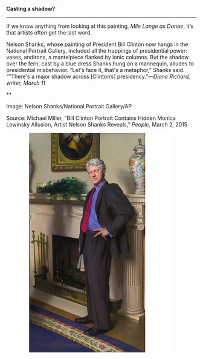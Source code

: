 **Casting a shadow?**

****

If we know anything from looking at this painting, *Mlle Lange as Danae*, it’s that artists often get the last word.

Nelson Shanks, whose painting of President Bill Clinton now hangs in the National Portrait Gallery, included all the trappings of presidential power: vases, andirons, a mantelpiece flanked by ionic columns. But the shadow over the fern, cast by a blue dress Shanks hung on a mannequin, alludes to presidential misbehavior. “Let's face it, that's a metaphor,” Shanks said. “"There's a major shadow across [Clinton’s] presidency.”—*Diane Richard, writer, March 11*

**

Image: Nelson Shanks/National Portrait Gallery/AP

Source: Michael Miller, “Bill Clinton Portrait Contains Hidden Monica Lewinsky Allusion, Artist Nelson Shanks Reveals,” *People,* March 2, 2015

![](../images/15-3-11_69.22_ClintonEDIT-1.jpeg)
